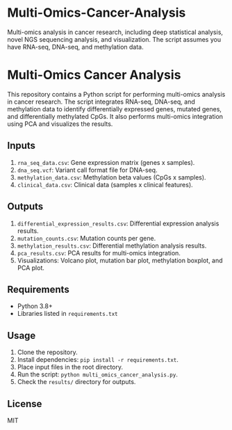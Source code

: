# Multi-Omics-Cancer-Analysis
Multi-omics analysis in cancer research, including deep statistical analysis, novel NGS sequencing analysis, and visualization. The script assumes you have RNA-seq, DNA-seq, and methylation data.

# Multi-Omics Cancer Analysis

This repository contains a Python script for performing multi-omics analysis in cancer research. The script integrates RNA-seq, DNA-seq, and methylation data to identify differentially expressed genes, mutated genes, and differentially methylated CpGs. It also performs multi-omics integration using PCA and visualizes the results.

## Inputs
1. `rna_seq_data.csv`: Gene expression matrix (genes x samples).
2. `dna_seq.vcf`: Variant call format file for DNA-seq.
3. `methylation_data.csv`: Methylation beta values (CpGs x samples).
4. `clinical_data.csv`: Clinical data (samples x clinical features).

## Outputs
1. `differential_expression_results.csv`: Differential expression analysis results.
2. `mutation_counts.csv`: Mutation counts per gene.
3. `methylation_results.csv`: Differential methylation analysis results.
4. `pca_results.csv`: PCA results for multi-omics integration.
5. Visualizations: Volcano plot, mutation bar plot, methylation boxplot, and PCA plot.

## Requirements
- Python 3.8+
- Libraries listed in `requirements.txt`

## Usage
1. Clone the repository.
2. Install dependencies: `pip install -r requirements.txt`.
3. Place input files in the root directory.
4. Run the script: `python multi_omics_cancer_analysis.py`.
5. Check the `results/` directory for outputs.

## License
MIT
